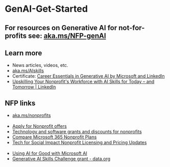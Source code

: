 # GenAI-Get-Started

## For resources on Generative AI for not-for-profits see: [aka.ms/NFP-genAI](https://aka.ms/NFP-genAI)

## Learn more
  - News articles, videos, etc.
  - [aka.ms/AIskills](https://aka.ms/AIskills)
  - Certificate: [Career Essentials in Generative AI by Microsoft and LinkedIn](https://www.linkedin.com/learning/paths/career-essentials-in-generative-ai-by-microsoft-and-linkedin)
  - [Upskilling Your Nonprofit's Workforce with AI Skills for Today – and Tomorrow | LinkedIn](https://www.linkedin.com/pulse/upskilling-your-nonprofits-workforce-ai-skills-today/)


## NFP links
  - [aka.ms/nonprofits](https://aka.ms/nonprofits)
<br></br>
  - [Apply for Nonprofit offers](https://nonprofit.microsoft.com/en-us/getting-started)
  - [Technology and software grants and discounts for nonprofits](https://www.microsoft.com/en-us/nonprofits/offers-for-nonprofits)
  - [Compare Microsoft 365 Nonprofit Plans](https://www.microsoft.com/en-nz/microsoft-365/enterprise/nonprofit-plans-and-pricing)
  - [Tech for Social Impact Nonprofit Licensing and Pricing Updates](https://partner.microsoft.com/en-nz/asset/collection/tech-for-social-impact-nonprofit-licensing-and-pricing-updates#/)
<br></br>
  - [Using AI for Good with Microsoft AI](https://www.microsoft.com/en-us/ai/ai-for-good)
  - [Generative AI Skills Challenge grant - data.org](https://data.org/initiatives/ai-challenge/)

